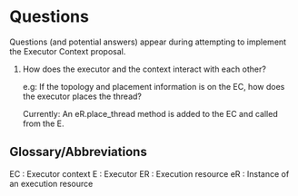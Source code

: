 Questions
===============

Questions (and potential answers) appear during attempting to implement the
Executor Context proposal.


1. How does the executor and the context  interact with each other?
 
    e.g: If the topology and placement information is on the EC, 
         how does the executor places the thread?

    Currently: An eR.place_thread method is added to the EC and called 
      from the E.


Glossary/Abbreviations
-----------------------

EC : Executor context
E  : Executor
ER : Execution resource
eR : Instance of an execution resource


